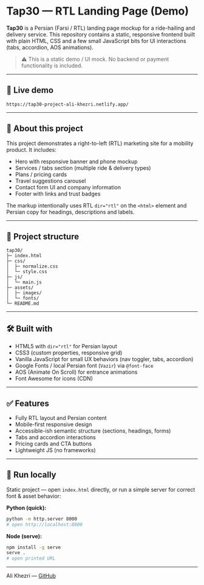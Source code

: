 # Tap30 — RTL Landing Page (Demo)

**Tap30** is a Persian (Farsi / RTL) landing page mockup for a ride-hailing and delivery service. This repository contains a static, responsive frontend built with plain HTML, CSS and a few small JavaScript bits for UI interactions (tabs, accordion, AOS animations).

> ⚠️ This is a static demo / UI mock. No backend or payment functionality is included.

---

## 🔗 Live demo

```
https://tap30-project-ali-khezri.netlify.app/
```

---

## 🧭 About this project

This project demonstrates a right-to-left (RTL) marketing site for a mobility product. It includes:

* Hero with responsive banner and phone mockup
* Services / tabs section (multiple ride & delivery types)
* Plans / pricing cards
* Travel suggestions carousel
* Contact form UI and company information
* Footer with links and trust badges

The markup intentionally uses RTL `dir="rtl"` on the `<html>` element and Persian copy for headings, descriptions and labels.

---

## 📁 Project structure

```
tap30/
├─ index.html
├─ css/
│  ├─ normalize.css
│  └─ style.css
├─ js/
│  └─ main.js
├─ assets/
│  ├─ images/
│  └─ fonts/
└─ README.md
```

---

## 🛠️ Built with

* HTML5 with `dir="rtl"` for Persian layout
* CSS3 (custom properties, responsive grid)
* Vanilla JavaScript for small UX behaviors (nav toggler, tabs, accordion)
* Google Fonts / local Persian font (`Vazir`) via `@font-face`
* AOS (Animate On Scroll) for entrance animations
* Font Awesome for icons (CDN)

---

## ✅ Features

* Fully RTL layout and Persian content
* Mobile-first responsive design
* Accessible-ish semantic structure (sections, headings, forms)
* Tabs and accordion interactions
* Pricing cards and CTA buttons
* Lightweight JS (no frameworks)

---

## 🚀 Run locally

Static project — open `index.html` directly, or run a simple server for correct font & asset behavior:

**Python (quick):**

```bash
python -m http.server 8000
# open http://localhost:8000
```

**Node (serve):**

```bash
npm install -g serve
serve .
# open printed URL
```
---

Ali Khezri — [GitHub](https://github.com/ali-khezri)
